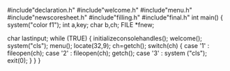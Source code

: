 #include"declaration.h"
#include"welcome.h"
#include"menu.h"
#include"newscoresheet.h"
#include"filling.h"
#include"final.h"
int main()
{
system("color f1");
int a,key;
char b,ch;
FILE *fnew;

char lastinput;
while (TRUE)
{
initializeconsolehandles();
welcome();
system("cls");
menu();
locate(32,9);
ch=getch();
switch(ch)
{
case '1' :
fileopen(ch);
case '2' :
fileopen(ch);
getch();
case '3' :
system ("cls");
exit(0);
}
}
}
